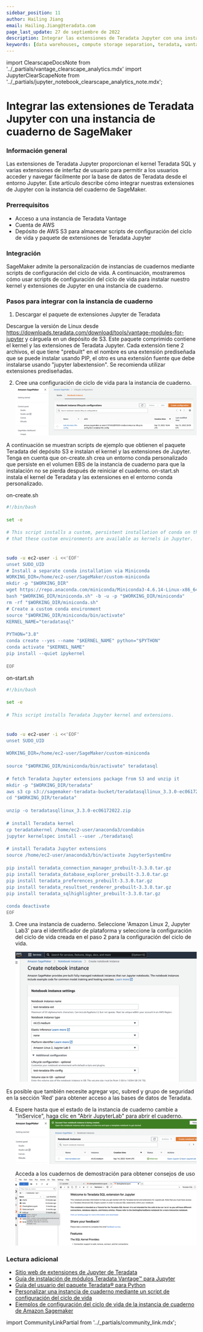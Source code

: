 ```yaml
---
sidebar_position: 11
author: Hailing Jiang
email: Hailing.Jiang@teradata.com
page_last_update: 27 de septiembre de 2022
description: Integrar las extensiones de Teradata Jupyter con una instancia de cuaderno de SageMaker
keywords: [data warehouses, compute storage separation, teradata, vantage, cloud data platform, business intelligence, enterprise analytics, jupyter, teradatasql, ipython-sql, teradatasqlalquimia]
---
```


import ClearscapeDocsNote from '../_partials/vantage_clearscape_analytics.mdx'
import JupyterClearScapeNote from '../_partials/jupyter_notebook_clearscape_analytics_note.mdx';

# Integrar las extensiones de Teradata Jupyter con una instancia de cuaderno de SageMaker


<JupyterClearScapeNote />

### Información general
Las extensiones de Teradata Jupyter proporcionan el kernel Teradata SQL y varias extensiones de interfaz de usuario para permitir a los usuarios acceder y navegar fácilmente por la base de datos de Teradata desde el entorno Jupyter. Este artículo describe cómo integrar nuestras extensiones de Jupyter con la instancia del cuaderno de SageMaker.

### Prerrequisitos


* Acceso a una instancia de Teradata Vantage
  <ClearscapeDocsNote />
* Cuenta de AWS
* Depósito de AWS S3 para almacenar scripts de configuración del ciclo de vida y paquete de extensiones de Teradata Jupyter

### Integración

SageMaker admite la personalización de instancias de cuadernos mediante scripts de configuración del ciclo de vida. A continuación, mostraremos cómo usar scripts de configuración del ciclo de vida para instalar nuestro kernel y extensiones de Jupyter en una instancia de cuaderno.

### Pasos para integrar con la instancia de cuaderno

1. Descargar el paquete de extensiones Jupyter de Teradata

Descargue la versión de Linux desde https://downloads.teradata.com/download/tools/vantage-modules-for-jupyter y cárguela en un depósito de S3. Este paquete comprimido contiene el kernel y las extensiones de Teradata Jupyter. Cada extensión tiene 2 archivos, el que tiene "prebuilt" en el nombre es una extensión prediseñada que se puede instalar usando PIP, el otro es una extensión fuente que debe instalarse usando "jupyter labextension". Se recomienda utilizar extensiones prediseñadas.

2. Cree una configuración de ciclo de vida para la instancia de cuaderno.
![crear una configuración de ciclo de vida para la instancia de cuaderno](../cloud-guides/images/integrate-teradata-jupyter-extensions-with-sagemaker/sagemaker.notebook.create.lifecycle.config.png)

A continuación se muestran scripts de ejemplo que obtienen el paquete Teradata del depósito S3 e instalan el kernel y las extensiones de Jupyter. Tenga en cuenta que on-create.sh crea un entorno conda personalizado que persiste en el volumen EBS de la instancia de cuaderno para que la instalación no se pierda después de reiniciar el cuaderno. on-start.sh instala el kernel de Teradata y las extensiones en el entorno conda personalizado.

on-create.sh

``` bash , role="content-editable
#!/bin/bash

set -e

# This script installs a custom, persistent installation of conda on the Notebook Instance's EBS volume, and ensures
# that these custom environments are available as kernels in Jupyter.
 

sudo -u ec2-user -i <<'EOF'
unset SUDO_UID
# Install a separate conda installation via Miniconda
WORKING_DIR=/home/ec2-user/SageMaker/custom-miniconda
mkdir -p "$WORKING_DIR"
wget https://repo.anaconda.com/miniconda/Miniconda3-4.6.14-Linux-x86_64.sh -O "$WORKING_DIR/miniconda.sh"
bash "$WORKING_DIR/miniconda.sh" -b -u -p "$WORKING_DIR/miniconda"
rm -rf "$WORKING_DIR/miniconda.sh"
# Create a custom conda environment
source "$WORKING_DIR/miniconda/bin/activate"
KERNEL_NAME="teradatasql"

PYTHON="3.8"
conda create --yes --name "$KERNEL_NAME" python="$PYTHON"
conda activate "$KERNEL_NAME"
pip install --quiet ipykernel

EOF
```


on-start.sh

``` bash , role="content-editable"
#!/bin/bash

set -e

# This script installs Teradata Jupyter kernel and extensions.
 

sudo -u ec2-user -i <<'EOF'
unset SUDO_UID

WORKING_DIR=/home/ec2-user/SageMaker/custom-miniconda

source "$WORKING_DIR/miniconda/bin/activate" teradatasql

# fetch Teradata Jupyter extensions package from S3 and unzip it
mkdir -p "$WORKING_DIR/teradata"
aws s3 cp s3://sagemaker-teradata-bucket/teradatasqllinux_3.3.0-ec06172022.zip "$WORKING_DIR/teradata"
cd "$WORKING_DIR/teradata"

unzip -o teradatasqllinux_3.3.0-ec06172022.zip

# install Teradata kernel
cp teradatakernel /home/ec2-user/anaconda3/condabin
jupyter kernelspec install --user ./teradatasql

# install Teradata Jupyter extensions
source /home/ec2-user/anaconda3/bin/activate JupyterSystemEnv

pip install teradata_connection_manager_prebuilt-3.3.0.tar.gz
pip install teradata_database_explorer_prebuilt-3.3.0.tar.gz
pip install teradata_preferences_prebuilt-3.3.0.tar.gz
pip install teradata_resultset_renderer_prebuilt-3.3.0.tar.gz
pip install teradata_sqlhighlighter_prebuilt-3.3.0.tar.gz

conda deactivate
EOF
```

3. Cree una instancia de cuaderno. Seleccione 'Amazon Linux 2, Jupyter Lab3' para el identificador de plataforma y seleccione la configuración del ciclo de vida creada en el paso 2 para la configuración del ciclo de vida.

    ![Crear una instancia de notebook](../cloud-guides/images/integrate-teradata-jupyter-extensions-with-sagemaker/sagemaker.notebook.create.notebook.instance.png)

Es posible que también necesite agregar vpc, subred y grupo de seguridad en la sección 'Red' para obtener acceso a las bases de datos de Teradata.

4. Espere hasta que el estado de la instancia de cuaderno cambie a "InService", haga clic en "Abrir JupyterLab" para abrir el cuaderno.
    ![Open notebook](../cloud-guides/images/integrate-teradata-jupyter-extensions-with-sagemaker/sagemaker.notebook.notebook.inservice.png)


    Acceda a los cuadernos de demostración para obtener consejos de uso
    ![access demo notebooks](../cloud-guides/images/integrate-teradata-jupyter-extensions-with-sagemaker/sagemaker.notebook.start.png)


### Lectura adicional
* [Sitio web de extensiones de Jupyter de Teradata](https://teradata.github.io/jupyterextensions)
* [Guía de instalación de módulos Teradata Vantage™ para Jupyter](https://docs.teradata.com/r/KQLs1kPXZ02rGWaS9Ktoww/root)
* [Guía del usuario del paquete Teradata® para Python](https://docs.teradata.com/r/1YKutX2ODdO9ppo_fnguTA/root)
* [Personalizar una instancia de cuaderno mediante un script de configuración del ciclo de vida](https://docs.aws.amazon.com/sagemaker/latest/dg/notebook-lifecycle-config.html)
* [Ejemplos de configuración del ciclo de vida de la instancia de cuaderno de Amazon Sagemaker](https://github.com/aws-samples/amazon-sagemaker-notebook-instance-lifecycle-config-samples/blob/master/scripts/persistent-conda-ebs/on-create.sh)

import CommunityLinkPartial from '../_partials/community_link.mdx';

<CommunityLinkPartial />
